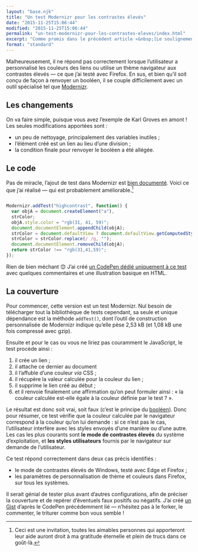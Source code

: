 ```yaml
---
layout: "base.njk"
title: "Un test Modernizr pour les contrastes élevés"
date: "2015-11-25T15:06:44"
modified: "2015-11-25T15:06:44"
permalink: "un-test-modernizr-pour-les-contrastes-eleves/index.html"
excerpt: "Comme promis dans le précédent article «&nbsp;[Le soulignement factice](http://www.ffoodd.fr/le-soulignement-factice/)&nbsp;», voici un portage sur Modernizr du test sur le mode contrastes élevés. Jʼattends votre avis&nbsp;! [Lire la suite de «&nbsp;Un test Modernizr pour les contrastes élevés&nbsp;» →](https://www.ffoodd.fr/un-test-modernizr-pour-les-contrastes-eleves/)"
format: "standard"
---
```

Malheureusement, il ne répond pas correctement lorsque lʼutilisateur a personnalisé les couleurs des liens ou utilise un thème navigateur aux contrastes élevés —&nbsp;ce que jʼai testé avec Firefox. En sus, et bien quʼil soit conçu de façon à renvoyer un booléen, il se couple difficilement avec un outil spécialisé tel que [Modernizr](https://modernizr.com/).

## Les changements

On va faire simple, puisque vous avez lʼexemple de Karl Groves en amont&nbsp;! Les seules modifications apportées sont&nbsp;:

* un peu de nettoyage, principalement des variables inutiles&nbsp;;
* lʼélément créé est un lien au lieu dʼune division&nbsp;;
* la condition finale pour renvoyer le booléen a été allégée.

## Le code

Pas de miracle, lʼajout de test dans Modernizr est [bien documenté](https://modernizr.com/docs#modernizr-addtest). Voici ce que jʼai réalisé —&nbsp;qui est probablement améliorable.[^1]

[^1]: Ceci est une invitation, toutes les aimables personnes qui apporteront leur aide auront droit à ma gratitude éternelle et plein de trucs dans ce goût-là.



```javascript

Modernizr.addTest("highcontrast", function() {
  var objA = document.createElement("a"),
  strColor;
  objA.style.color = "rgb(31, 41, 59)";
  document.documentElement.appendChild(objA);
  strColor = document.defaultView ? document.defaultView.getComputedStyle(objA, null).color : objA.currentStyle.color;
  strColor = strColor.replace(/ /g, "");
  document.documentElement.removeChild(objA);
  return strColor !== "rgb(31,41,59)";
});
```

Rien de bien méchant&nbsp;😊 Jʼai créé [un CodePen dédié uniquement à ce test](http://codepen.io/ffoodd/pen/RWmmOO) avec quelques commentaires et une illustration basique en HTML.

## La couverture

Pour commencer, cette version est un test Modernizr. Nul besoin de télécharger tout la bibliothèque de tests cependant, sa seule et unique dépendance est la méthode `addTest()`, dont lʼoutil de construction personnalisée de Modernizr indique quʼelle pèse 2,53&nbsp;kB (et 1,08&nbsp;kB une fois compressé avec gzip).

Ensuite et pour le cas ou vous ne liriez pas couramment le JavaScript, le test procède ainsi&nbsp;:

1.  il crée un lien&nbsp;;
2.  il attache ce dernier au document&nbsp;
3.  il lʼaffuble dʼune couleur _via_ CSS&nbsp;;
4.  il récupère la valeur calculée pour la couleur du lien&nbsp;;
5.  il supprime le lien créé au début&nbsp;;
6.  et il renvoie finalement une affirmation quʼon peut formuler ainsi&nbsp;: «&nbsp;la couleur calculée est-elle égale à la couleur définie par le test&nbsp;?&nbsp;».

Le résultat est donc soit vrai, soit faux (cʼest le principe du [booléen](https://fr.wikipedia.org/wiki/Bool%C3%A9en)). Donc pour résumer, ce test vérifie que la couleur calculée par le navigateur correspond à la couleur quʼon lui demande&nbsp;: si ce nʼest pas le cas, lʼutilisateur interfère avec les styles envoyés dʼune manière ou dʼune autre. Les cas les plus courants sont **le mode de contrastes élevés** du système dʼexploitation, et **les styles utilisateurs** fournis par le navigateur sur demande de lʼutilisateur.

Ce test répond correctement dans deux cas précis identifiés&nbsp;:

* le mode de contrastes élevés de Windows, testé avec Edge et Firefox&nbsp;;
* les paramètres de personnalisation de thème et couleurs dans Firefox, sur tous les systèmes.

Il serait génial de tester plus avant dʼautres configurations, afin de préciser la couverture et de repérer dʼéventuels faux positifs ou négatifs. Jʼai créé [un Gist](https://gist.github.com/ffoodd/78f99204b5806e183574) dʼaprès le CodePen précédemment lié —&nbsp;nʼhésitez pas à le forker, le commenter, le triturer comme bon vous semble&nbsp;!